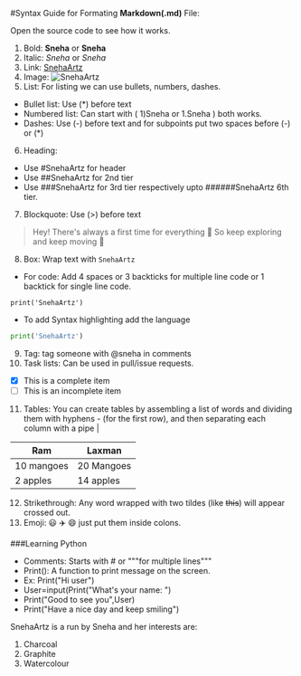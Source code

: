 #Syntax Guide for Formating **Markdown(.md)** File:

Open the source code to see how it works.
1) Bold: **Sneha** or __Sneha__
2) Italic: *Sneha* or _Sneha_
3) Link: [SnehaArtz](https://www.instagram.com/snehasahoo97/)
4) Image: ![SnehaArtz](https://www.facebook.com/SnehaArtz/photos/a.110570200628183/166214008397135/)
5) List: For listing we can use bullets, numbers, dashes.
  * Bullet list: Use (*) before text
  * Numbered list: Can start with ( 1)Sneha or 1.Sneha ) both works.
  * Dashes: Use (-) before text and for subpoints put two spaces before (-) or (*)

6) Heading: 
  * Use #SnehaArtz for header
  * Use ##SnehaArtz for 2nd tier
  * Use ###SnehaArtz for 3rd tier respectively upto ######SnehaArtz 6th tier.
7) Blockquote: Use (>) before text
> Hey! There's always a first time for everything 🙂
> So keep exploring and keep moving 🏃
8) Box: Wrap text with `SnehaArtz`
  * For code: Add 4 spaces or 3 backticks for multiple line code or 1 backtick for single line code.
```
print('SnehaArtz')
```
  * To add Syntax highlighting add the language
```python
print('SnehaArtz')
```
9) Tag: tag someone with @sneha in comments
10) Task lists: Can be used in pull/issue requests.
- [x] This is a complete item
- [ ] This is an incomplete item
11) Tables: You can create tables by assembling a list of words and dividing them with hyphens - (for the first row), and then separating each column with a pipe |

Ram | Laxman
----|-------
10 mangoes | 20 Mangoes
2 apples | 14 apples

12) Strikethrough: Any word wrapped with two tildes (like ~~this~~) will appear crossed out.
13) Emoji: 😃 ✈️ :smile: just put them inside colons.






###Learning Python
- Comments: Starts with # or """for multiple lines"""
- Print(): A function to print message on the screen.
- Ex: Print("Hi user")
- User=input(Print("What's your name: ")
- Print("Good to see you",User)
- Print("Have a nice day and keep smiling")

SnehaArtz is a run by Sneha and her interests are:
1. Charcoal
2. Graphite
3. Watercolour
